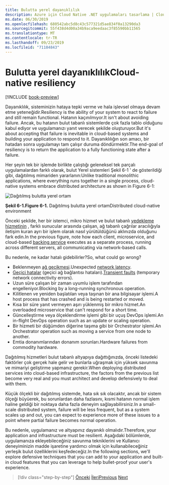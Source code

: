 ```yaml
---
title: Bulutta yerel dayanıklılık
description: Azure için Cloud Native .NET uygulamaları tasarlama | Cloud Native dayanıklılık
ms.date: 06/30/2019
ms.openlocfilehash: 680542abc5d8c43c577321d5ae834f0a13290da3
ms.sourcegitcommit: 55f438d4d00a34b9aca9eedaac3f85590bb11565
ms.translationtype: MT
ms.contentlocale: tr-TR
ms.lasthandoff: 09/23/2019
ms.locfileid: "71184843"
---
```

# <a name="cloud-native-resiliency"></a><span data-ttu-id="3fd10-103">Bulutta yerel dayanıklılık</span><span class="sxs-lookup"><span data-stu-id="3fd10-103">Cloud-native resiliency</span></span>

[!INCLUDE [book-preview](../../../includes/book-preview.md)]

<span data-ttu-id="3fd10-104">Dayanıklılık, sisteminizin hataya tepki verme ve hala işlevsel olmaya devam etme yeteneğidir.</span><span class="sxs-lookup"><span data-stu-id="3fd10-104">Resiliency is the ability of your system to react to failure and still remain functional.</span></span> <span data-ttu-id="3fd10-105">Hatanın kaçınılmıyor.</span><span class="sxs-lookup"><span data-stu-id="3fd10-105">It isn't about avoiding failure.</span></span> <span data-ttu-id="3fd10-106">Ancak, bu hatanın bulut tabanlı sistemlerde çok fazla tablo olduğunu kabul ediyor ve uygulamanızı yanıt verecek şekilde oluşturuyor.</span><span class="sxs-lookup"><span data-stu-id="3fd10-106">But it's about accepting that failure is inevitable in cloud-based systems and building your application to respond to it.</span></span> <span data-ttu-id="3fd10-107">Dayanıklılığın son amacı, bir hatadan sonra uygulamayı tam çalışır duruma döndürmektir.</span><span class="sxs-lookup"><span data-stu-id="3fd10-107">The end-goal of resiliency is to return the application to a fully functioning state after a failure.</span></span>

<span data-ttu-id="3fd10-108">Her şeyin tek bir işlemde birlikte çalıştığı geleneksel tek parçalı uygulamalardan farklı olarak, bulut Yerel sistemleri Şekil 6-1 ' de gösterildiği gibi, dağıtılmış mimariden yararlanın:</span><span class="sxs-lookup"><span data-stu-id="3fd10-108">Unlike traditional monolithic applications, where everything runs together in a single process, cloud-native systems embrace distributed architecture as shown in Figure 6-1:</span></span>

![Dağıtılmış bulutta yerel ortam](./media/distributed-cloud-native-environment.png)

<span data-ttu-id="3fd10-110">**Şekil 6-1.**</span><span class="sxs-lookup"><span data-stu-id="3fd10-110">**Figure 6-1.**</span></span> <span data-ttu-id="3fd10-111">Dağıtılmış bulutta yerel ortam</span><span class="sxs-lookup"><span data-stu-id="3fd10-111">Distributed cloud-native environment</span></span>

<span data-ttu-id="3fd10-112">Önceki şekilde, her bir istemci, mikro hizmet ve bulut tabanlı [yedekleme hizmetinin](https://12factor.net/backing-services) , farklı sunucular arasında çalışan, ağ tabanlı çağrılar aracılığıyla iletişim kuran ayrı bir işlem olarak nasıl yürütüldüğünü aklınızda olduğunu fark edin.</span><span class="sxs-lookup"><span data-stu-id="3fd10-112">In the previous figure, note how each client, microservice, and cloud-based [backing service](https://12factor.net/backing-services) executes as a separate process, running across different servers, all communicating via network-based calls.</span></span>

<span data-ttu-id="3fd10-113">Bu nedenle, ne kadar hatalı gidebilirler?</span><span class="sxs-lookup"><span data-stu-id="3fd10-113">So, what could go wrong?</span></span>

- <span data-ttu-id="3fd10-114">Beklenmeyen [ağ gecikmesi](https://www.techopedia.com/definition/8553/network-latency).</span><span class="sxs-lookup"><span data-stu-id="3fd10-114">Unexpected [network latency](https://www.techopedia.com/definition/8553/network-latency).</span></span>
- <span data-ttu-id="3fd10-115">[Geçici hatalar](https://docs.microsoft.com/azure/architecture/best-practices/transient-faults) (geçici ağ bağlantısı hataları).</span><span class="sxs-lookup"><span data-stu-id="3fd10-115">[Transient faults](https://docs.microsoft.com/azure/architecture/best-practices/transient-faults) (temporary network connectivity errors).</span></span>
- <span data-ttu-id="3fd10-116">Uzun süre çalışan bir zaman uyumlu işlem tarafından engelleniyor.</span><span class="sxs-lookup"><span data-stu-id="3fd10-116">Blocking by a long-running synchronous operation.</span></span>
- <span data-ttu-id="3fd10-117">Kilitlenen ve yeniden başlatılan veya taşınan bir ana bilgisayar işlemi.</span><span class="sxs-lookup"><span data-stu-id="3fd10-117">A host process that has crashed and is being restarted or moved.</span></span>
- <span data-ttu-id="3fd10-118">Kısa bir süre yanıt vermeyen aşırı yüklenmiş bir mikro hizmet.</span><span class="sxs-lookup"><span data-stu-id="3fd10-118">An overloaded microservice that can't respond for a short time.</span></span>
- <span data-ttu-id="3fd10-119">Güncelleştirme veya ölçeklendirme işlemi gibi bir uçuş DevOps işlemi.</span><span class="sxs-lookup"><span data-stu-id="3fd10-119">An in-flight DevOps operation such as an update or scaling operation.</span></span>
- <span data-ttu-id="3fd10-120">Bir hizmeti bir düğümden diğerine taşıma gibi bir Orchestrator işlemi.</span><span class="sxs-lookup"><span data-stu-id="3fd10-120">An Orchestrator operation such as moving a service from one node to another.</span></span>
- <span data-ttu-id="3fd10-121">Emtia donanımlarından donanım sorunları.</span><span class="sxs-lookup"><span data-stu-id="3fd10-121">Hardware failures from commodity hardware.</span></span>

<span data-ttu-id="3fd10-122">Dağıtılmış hizmetleri bulut tabanlı altyapıya dağıttığınızda, önceki listedeki faktörler çok gerçek hale gelir ve bunlarla uğraşmak için yüksek savunma ve mimariyi geliştirme yapmanız gerekir.</span><span class="sxs-lookup"><span data-stu-id="3fd10-122">When deploying distributed services into cloud-based infrastructure, the factors from the previous list become very real and you must architect and develop defensively to deal with them.</span></span>

<span data-ttu-id="3fd10-123">Küçük ölçekli bir dağıtılmış sistemde, hata sık sık olacaktır, ancak bir sistem ölçeği büyüerek, bu sorunlardan daha fazlasını, kısmi hatanın normal işlem haline geldiği bir noktaya daha fazla deneyim sağlayabilirsiniz.</span><span class="sxs-lookup"><span data-stu-id="3fd10-123">In a small-scale distributed system, failure will be less frequent, but as a system scales up and out, you can expect to experience more of these issues to a point where partial failure becomes normal operation.</span></span>

<span data-ttu-id="3fd10-124">Bu nedenle, uygulamanız ve altyapınız dayanıklı olmalıdır.</span><span class="sxs-lookup"><span data-stu-id="3fd10-124">Therefore, your application and infrastructure must be resilient.</span></span> <span data-ttu-id="3fd10-125">Aşağıdaki bölümlerde, uygulamanıza ekleyebileceğiniz savunma tekniklerini ve Kullanıcı deneyiminizin madde işaretine yardımcı olmak için kullanabileceğiniz yerleşik bulut özelliklerini keşfedeceğiz.</span><span class="sxs-lookup"><span data-stu-id="3fd10-125">In the following sections, we'll explore defensive techniques that you can add to your application and built-in cloud features that you can leverage to help bullet-proof your user's experience.</span></span>

>[!div class="step-by-step"]
><span data-ttu-id="3fd10-126">[Önceki](azure-data-storage.md)
>[İleri](application-resiliency-patterns.md)</span><span class="sxs-lookup"><span data-stu-id="3fd10-126">[Previous](azure-data-storage.md)
[Next](application-resiliency-patterns.md)</span></span>
